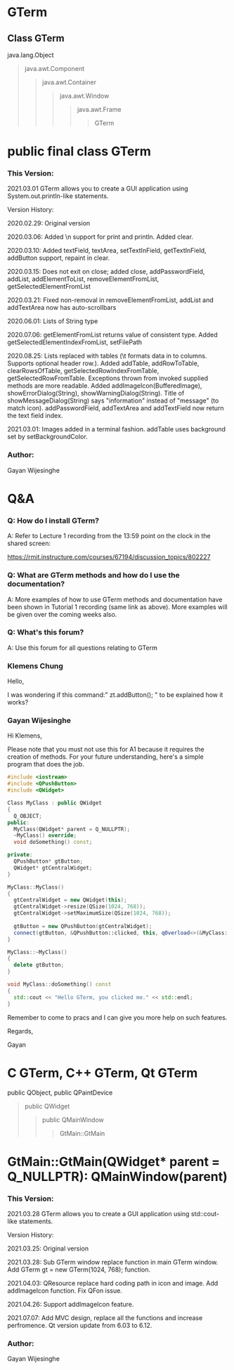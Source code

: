 # GTerm

## Class GTerm

java.lang.Object  
>java.awt.Component  
>>java.awt.Container  
>>>java.awt.Window  
>>>>java.awt.Frame  
>>>>>GTerm  

# public final class GTerm

### This Version:

2021.03.01
GTerm allows you to create a GUI application using System.out.println-like statements.

Version History:

2020.02.29: Original version

2020.03.06: Added \n support for print and println. Added clear.

2020.03.10: Added textField, textArea, setTextInField, getTextInField, addButton support, repaint in clear.

2020.03.15: Does not exit on close; added close, addPasswordField, addList, addElementToList, removeElementFromList, getSelectedElementFromList

2020.03.21: Fixed non-removal in removeElementFromList, addList and addTextArea now has auto-scrollbars

2020.06.01: Lists of String type

2020.07.06: getElementFromList returns value of consistent type. Added getSelectedElementIndexFromList, setFilePath

2020.08.25: Lists replaced with tables (\t formats data in to columns. Supports optional header row.). Added addTable, addRowToTable, clearRowsOfTable, getSelectedRowIndexFromTable, getSelectedRowFromTable. Exceptions thrown from invoked supplied methods are more readable. Added addImageIcon(BufferedImage), showErrorDialog(String), showWarningDialog(String). Title of showMessageDialog(String) says "information" instead of "message" (to match icon). addPasswordField, addTextArea and addTextField now return the text field index.

2021.03.01: Images added in a terminal fashion. addTable uses background set by setBackgroundColor.

### Author:
Gayan Wijesinghe

# Q&A

### Q: How do I install GTerm?

A: Refer to Lecture 1 recording from the 13:59 point on the clock in the shared screen:

https://rmit.instructure.com/courses/67194/discussion_topics/802227

 

###  Q: What are GTerm methods and how do I use the documentation?

A: More examples of how to use GTerm methods and documentation have been shown in Tutorial 1 recording (same link as above). More examples will be given over the coming weeks also.

 

###  Q: What's this forum?

A: Use this forum for all questions relating to GTerm

### Klemens Chung

Hello,

I was wondering if this command:" zt.addButton(); " to be explained how it works?

### Gayan Wijesinghe

Hi Klemens,

Please note that you must not use this for A1 because it requires the creation of methods. For your future understanding, here's a simple program that does the job.


```C++
#include <iostream>
#include <QPushButton>
#include <QWidget>

Class MyClass : public QWidget
{
  Q_OBJECT;
public:
  MyClass(QWidget* parent = Q_NULLPTR);
  ~MyClass() override;
  void doSomething() const;

private:
  QPushButton* gtButton;
  QWidget* gtCentralWidget;
}

MyClass::MyClass()
{
  gtCentralWidget = new QWidget(this);
  gtCentralWidget->resize(QSize(1024, 768));
  gtCentralWidget->setMaximumSize(QSize(1024, 768));
  
  gtButton = new QPushButton(gtCentralWidget);
  connect(gtButton, &QPushButton::clicked, this, qOverload<>(&MyClass::doSomething));
}

MyClass::~MyClass()
{
  delete gtButton;
}

void MyClass::doSomething() const
{
  std::cout << "Hello GTerm, you clicked me." << std::endl;
}
```

Remember to come to pracs and I can give you more help on such features.

Regards,

Gayan

# C GTerm, C++ GTerm, Qt GTerm

public QObject, public QPaintDevice
>public QWidget
>>public QMainWindow
>>>GtMain::GtMain

# GtMain::GtMain(QWidget* parent = Q_NULLPTR): QMainWindow(parent)

### This Version:

2021.03.28
GTerm allows you to create a GUI application using std::cout-like statements.

Version History:

2021.03.25: Original version

2021.03.28: Sub GTerm window replace function in main GTerm window. Add GTerm gt = new GTerm(1024, 768); function.

2021.04.03: QResource replace hard coding path in icon and image. Add addImageIcon function. Fix QFon issue.

2021.04.26: Support addImageIcon feature.

2021.07.07: Add MVC design, replace all the functions and increase perfromence. Qt version update from 6.03 to 6.12.

### Author:
Gayan Wijesinghe
